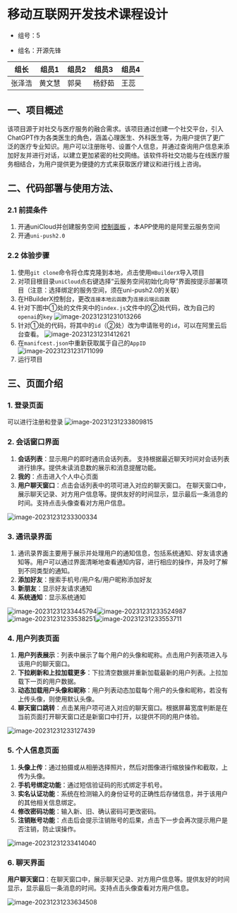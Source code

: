 # 移动互联网开发技术课程设计

- 组号：5

- 组名：开源先锋

| 组长   | 组员1  | 组员2 | 组员3  | 组员4 |
| ------ | ------ | ----- | ------ | ----- |
| 张泽浩 | 黄文慧 | 郭昊  | 杨舒茹 | 王蕊  |

## 一、项目概述

​       该项目源于对社交与医疗服务的融合需求。该项目通过创建一个社交平台，引入ChatGPT作为各类医生的角色，涵盖心理医生、外科医生等，为用户提供了更广泛的医疗专业知识。用户可以注册账号、设置个人信息，并通过查询用户信息来添加好友并进行对话，以建立更加紧密的社交网络。该软件将社交功能与在线医疗服务相结合，为用户提供更为便捷的方式来获取医疗建议和进行线上咨询。

## 二、代码部署与使用方法、

### 2.1 前提条件

1. 开通uniCloud并创建服务空间 [控制面板](https://unicloud.dcloud.net.cn/)  ，本APP使用的是阿里云服务空间
2. 开通`uni-push2.0`

### 2.2 体验步骤

1. 使用`git clone`命令将仓库克隆到本地，点击使用`HBuilderX`导入项目
2. 对项目根目录`uniCloud`点右键选择“云服务空间初始化向导”界面按提示部署项目（注意：选择绑定的服务空间，须在uni-push2.0的关联）
3. 在HBuilderX控制台，更改`连接本地云函数`为`连接云端云函数`
4. 针对下图中①处的文件夹中的``index.js``文件中的②处代码，改为自己的``openai``的`key`
   ![image-20231231231013266](README/image-20231231231013266.png)
5. 针对①处的代码，将其中的`id`（②处）改为申请账号的`id`，可以在阿里云后台查看。
   ![image-20231231231412621](README/image-20231231231412621.png)
6. 在`manifcest.json`中重新获取属于自己的``AppID``
   ![image-20231231231711099](README/image-20231231231711099.png)
7. 运行项目

## 三、页面介绍

### 1. 登录页面

可以进行注册和登录
![image-20231231233809815](README/image-20231231233809815.png)

### 2. 会话窗口界面

1. **会话列表**：显示用户的即时通讯会话列表。
   支持根据最近聊天时间对会话列表进行排序。提供未读消息数的展示和消息提醒功能。
2. **我的**：点击进入个人中心页面
3. **用户聊天窗口**：点击会话列表中的项可进入对应的聊天窗口。
   在聊天窗口中，展示聊天记录、对方用户信息等。提供友好的时间显示，显示最后一条消息的时间。支持点击头像查看对方用户信息。

![image-20231231233300334](README/image-20231231233300334.png)

### 3. 通讯录界面

1. 通讯录界面主要用于展示并处理用户的通知信息，包括系统通知、好友请求通知等。用户可以通过界面清晰地查看通知内容，进行相应的操作，并及时了解到不同类型的通知。
2. **添加好友**：搜索手机号/用户名/用户昵称添加好友
3. **新朋友**：显示好友请求通知
4. **系统通知**：显示系统通知

![image-20231231233445794](README/image-20231231233445794.png)![image-20231231233524987](README/image-20231231233524987.png)![image-20231231233538251](README/image-20231231233538251.png)![image-20231231233553711](README/image-20231231233553711.png)

### 4. 用户列表页面

1. **用户列表展示**：列表中展示了每个用户的头像和昵称。点击用户列表项进入与该用户的聊天窗口。
2. **下拉刷新和上拉加载更多**：下拉清空数据并重新加载最新的用户列表。上拉加载下一页的用户数据。
3. **动态加载用户头像和昵称**：用户列表动态加载每个用户的头像和昵称，若没有上传头像，则使用默认头像。
4. **聊天窗口跳转**：点击某用户项可进入对应的聊天窗口。根据屏幕宽度判断是在当前页面打开聊天窗口还是新窗口中打开，以提供不同的用户体验。

![image-20231231233127439](README/image-20231231233127439.png)

### 5. 个人信息页面

1. **头像上传**：通过拍摄或从相册选择照片，然后对图像进行缩放操作和截取，上传为头像。
2. **手机号绑定功能**：通过短信验证码的形式绑定手机号。
3. **实名认证功能**：系统在检测输入的身份证号的正确性后存储信息，并于该用户的其他相关信息绑定。
4. **修改密码功能**：输入新、旧、确认密码可更改密码。
5. **注销账号功能**：点击后会提示注销账号的后果，点击下一步会再次提示用户是否注销，防止误操作。

![image-20231231233414040](README/image-20231231233414040.png)

### 6. 聊天界面

**用户聊天窗口**：在聊天窗口中，展示聊天记录、对方用户信息等。提供友好的时间显示，显示最后一条消息的时间。支持点击头像查看对方用户信息。

![image-20231231233634508](README/image-20231231233634508.png)
